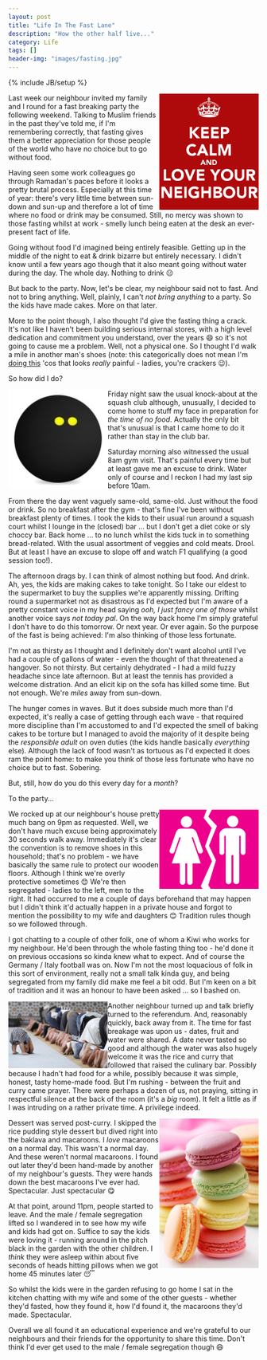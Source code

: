 ```yaml
---
layout: post
title: "Life In The Fast Lane"
description: "How the other half live..."
category: Life
tags: []
header-img: "images/fasting.jpg"
---
```

{% include JB/setup %}

<img src="/images/neighbour.png" align="right" class="invisiframe" width="200px">

Last week our neighbour invited my family and I round for a fast breaking party the following weekend.  Talking to Muslim friends in the past they've told me, if I'm remembering correctly, that fasting gives them a better appreciation for those people of the world who have no choice but to go without food.

Having seen some work colleagues go through Ramadan's paces before it looks a pretty brutal process.  Especially at this time of year: there's very little time between sun-down and sun-up and therefore a lot of time where no food or drink may be consumed.  Still, no mercy was shown to those fasting whilst at work - smelly lunch being eaten at the desk an ever-present fact of life.

Going without food I'd imagined being entirely feasible.  Getting up in the middle of the night to eat & drink bizarre but entirely necessary.  I didn't know until a few years ago though that it also meant going without water during the day.  The whole day.  Nothing to drink :neutral_face:

But back to the party.  Now, let's be clear, my neighbour said not to fast.  And not to bring anything.  Well, plainly, I can't _not bring anything_ to a party.  So the kids have made cakes.  More on that later.

More to the point though, I also thought I'd give the fasting thing a crack.  It's not like I haven't been building serious internal stores, with a high level dedication and commitment you understand, over the years :smile: so it's not going to cause me a problem.  Well, not a physical one.  So I thought I'd walk a mile in another man's shoes (note: this categorically does not mean I'm [doing this](http://www.walkamileinhershoes.org) 'cos that looks _really_ painful - ladies, you're crackers :wink:).

So how did I do?

<img src="/images/squash ball.jpg" align="left" class="invisiframe" width="200px">

Friday night saw the usual knock-about at the squash club although, unusually, I decided to come home to stuff my face in preparation for _the time of no food_.  Actually the only bit that's unusual is that I came home to do it rather than stay in the club bar.

Saturday morning also witnessed the usual 8am gym visit.  That's painful every time but at least gave me an excuse to drink.  Water only of course and I reckon I had my last sip before 10am.

From there the day went vaguely same-old, same-old.  Just without the food or drink.  So no breakfast after the gym - that's fine I've been without breakfast plenty of times.  I took the kids to their usual run around a squash court whilst I lounge in the (closed) bar ... but I don't get a diet coke or sly choccy bar.  Back home ... to no lunch whilst the kids tuck in to something bread-related.  With the usual assortment of veggies and cold meats.  Drool.  But at least I have an excuse to slope off and watch F1 qualifying (a good session too!).

The afternoon drags by.  I can think of almost nothing but food.  And drink.  Ah, yes, the kids are making cakes to take tonight.  So I take our eldest to the supermarket to buy the supplies we're apparently missing.  Drifting round a supermarket not as disastrous as I'd expected but I'm aware of a pretty constant voice in my head saying _ooh, I just fancy one of those_ whilst another voice says _not today pal_.  On the way back home I'm simply grateful I don't have to do this tomorrow.  Or next year.  Or ever again.  So the purpose of the fast is being achieved: I'm also thinking of those less fortunate.

I'm not as thirsty as I thought and I definitely don't want alcohol until I've had a couple of gallons of water - even the thought of that threatened a hangover.  So not thirsty.  But certainly dehydrated - I had a mild fuzzy headache since late afternoon.  But at least the tennis has provided a welcome distration.  And an elicit kip on the sofa has killed some time.  But not enough.  We're _miles_ away from sun-down.

The hunger comes in waves.  But it does subside much more than I'd expected, it's really a case of getting through each wave - that required more discipline than I'm accustomed to and I'd expected the smell of baking cakes to be torture but I managed to avoid the majority of it despite being the _responsible adult_ on oven duties (the kids handle basically _everything_ else).  Although the lack of food wasn't as tortuous as I'd expected it does ram the point home: to make you think of those less fortunate who have no choice but to fast.  Sobering.

But, still, how do you do this every day for a _month_?

To the party...

<img src="/images/male female segregation.gif" align="right" class="invisiframe" width="200px">

We rocked up at our neighbour's house pretty much bang on 9pm as requested.  Well, we don't have much excuse being approximately 30 seconds walk away.  Immediately it's clear the convention is to remove shoes in this household; that's no problem - we have basically the same rule to protect our wooden floors.  Although I think we're overly protective sometimes :blush:  We're then segregated - ladies to the left, men to the right.  It had occurred to me a couple of days beforehand that may happen but I didn't think it'd actually happen in a private house and forgot to mention the possibility to my wife and daughters :blush:  Tradition rules though so we followed through.

I got chatting to a couple of other folk, one of whom a Kiwi who works for my neighbour.  He'd been through the whole fasting thing too - he'd done it on previous occasions so kinda knew what to expect.  And of course the Germany / Italy football was on.  Now I'm not the most loquacious of folk in this sort of environment, really not a small talk kinda guy, and being segregated from my family did make me feel a bit odd.  But I'm keen on a bit of tradition and it was an honour to have been asked ... so I bashed on.

<img src="/images/muslim prayer.jpg" align="left" class="invisiframe" width="200px">

Another neighbour turned up and talk briefly turned to the referendum.  And, reasonably quickly, back away from it.  The time for fast breakage was upon us - dates, fruit and water were shared.  A date never tasted so good and although the water was also hugely welcome it was the rice and curry that followed that raised the culinary bar.  Possibly because I hadn't had food for a while, possibly because it was simple, honest, tasty home-made food.  But I'm rushing - between the fruit and curry came prayer.  There were perhaps a dozen of us, not praying, sitting in respectful silence at the back of the room (it's a _big_ room).  It felt a little as if I was intruding on a rather private time.  A privilege indeed.

<img src="/images/macaroon.jpg" align="right" class="invisiframe" width="200px">

Dessert was served post-curry.  I skipped the rice pudding style dessert but dived right into the baklava and macaroons.  I _love_ macaroons on a normal day.  This wasn't a normal day.  And these weren't normal macaroons.  I found out later they'd been hand-made by another of my neighbour's guests.  They were hands down the best macaroons I've ever had.  Spectacular.  Just spectacular :yum:

At that point, around 11pm, people started to leave.  And the male / female segregation lifted so I wandered in to see how my wife and kids had got on.  Suffice to say the kids were loving it - running around in the pitch black in the garden with the other children.  I _think_ they were asleep within about five seconds of heads hitting pillows when we got home 45 minutes later :sleeping:

So whilst the kids were in the garden refusing to go home I sat in the kitchen chatting with my wife and some of the other guests - whether they'd fasted, how they found it, how I'd found it, the macaroons they'd made.  Spectacular.

Overall we all found it an educational experience and we're grateful to our neighbours and their friends for the opportunity to share this time.  Don't think I'd ever get used to the male / female segregation though :smile: